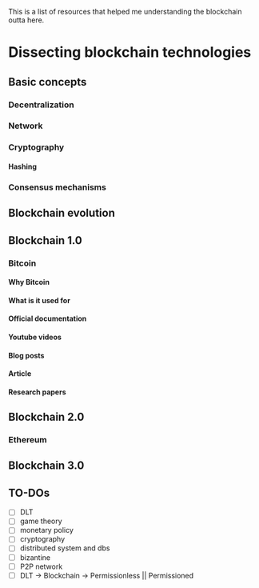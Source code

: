This is a list of resources that helped me understanding the blockchain outta here.
# Dissecting blockchain technologies


## Basic concepts
### Decentralization
### Network
### Cryptography
#### Hashing
### Consensus mechanisms
## Blockchain evolution
## Blockchain 1.0
### Bitcoin
#### Why Bitcoin
#### What is it used for
#### Official documentation
#### Youtube videos
#### Blog posts
#### Article
#### Research papers
##  Blockchain 2.0
### Ethereum
## Blockchain 3.0

## TO-DOs
- [ ] DLT 
- [ ] game theory
- [ ] monetary policy
- [ ] cryptography
- [ ] distributed system and dbs
- [ ] bizantine
- [ ] P2P network
- [ ] DLT -> Blockchain -> Permissionless || Permissioned

